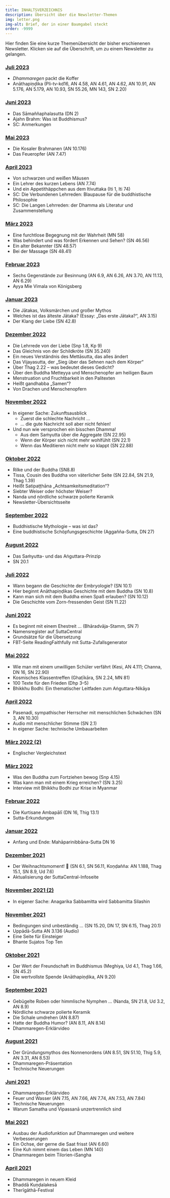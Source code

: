 ```yaml
---
title: INHALTSVERZEICHNIS
description: Übersicht über die Newsletter-Themen
img: letter.png
img-alt: Brief, der in einer Baumgabel steckt
order: -9999
---
```


Hier finden Sie eine kurze Themenübersicht der bisher erschienenen Newsletter. Klicken sie auf die Überschrift, um zu einem Newsletter zu gelangen.

### [Juli 2023](#/wiki/news/2023-07)
- *Dhammaregen* packt die Koffer
- Anāthapiṇḍika (Pli-tv-kd16, AN 4.58, AN 4.61, AN 4.62, AN 10.91, AN 5.176, AN 5.179, AN 10.93, SN 55.26, MN 143, SN 2.20)

### [Juni 2023](#/wiki/news/2023-06)
- Das Sāmaññaphalasutta (DN 2)
- Ajahn Brahm: Was ist Buddhismus?
- SC: Anmerkungen

### [Mai 2023](#/wiki/news/2023-05)
- Die Kosaler Brahmanen (AN 10.176)
- Das Feueropfer (AN 7.47)

### [April 2023](#/wiki/news/2023-04)
- Von schwarzen und weißen Mäusen
- Ein Lehrer des kurzen Lebens (AN 7.74)
- Und ein Appetithäppchen aus dem Itivuttaka (Iti 1, Iti 74)
- SC: Die Verbundenen Lehrreden: Blaupause für die buddhistische Philosophie
- SC: Die Langen Lehrreden: der Dhamma als Literatur und Zusammenstellung

### [März 2023](#/wiki/news/2023-03)
- Eine furchtlose Begegnung mit der Wahrheit (MN 58)
- Was behindert und was fördert Erkennen und Sehen? (SN 46.56)
- Ein alter Bekannter (SN 48.57)
- Bei der Massage (SN 48.41)

### [Februar 2023](#/wiki/news/2023-02)
- Sechs Gegenstände zur Besinnung (AN 6.9, AN 6.26, AN 3.70, AN 11.13, AN 6.29)
- Ayya Mie Vimala von Königsberg

### [Januar 2023](#/wiki/news/2023-01)
- Die Jātakas, Volksmärchen und großer Mythos
- Welches ist das älteste Jātaka? (Essay: „Das erste Jātaka?“, AN 3.15)
- Der Klang der Liebe (SN 42.8)

### [Dezember 2022](#/wiki/news/2022-12)
- Die Lehrrede von der Liebe (Snp 1.8, Kp 9)
- Das Gleichnis von der Schildkröte (SN 35.240)
- Ein neues Verständnis des Mettāsutta, das alles ändert
- Das Vijayasutta, der „Sieg über das Sehnen nach dem Körper“ 
- Über Thag 2.22 – was bedeutet dieses Gedicht?
- Über den Buddha Metteyya und Menschenopfer am heiligen Baum
- Menstruation und Fruchtbarkeit in den Palitexten
- Heißt gandhabba „Samen“?
- Von Drachen und Menschenopfern

### [November 2022](#/wiki/news/2022-11)
- In eigener Sache: Zukunftsausblick
  - Zuerst die schlechte Nachricht …
  - … die gute Nachricht soll aber nicht fehlen!
- Und nun wie versprochen ein bisschen Dhamma!
  - Aus dem Saṁyutta über die Aggregate (SN 22.95)
  - Wenn der Körper sich nicht mehr wohlfühlt (SN 22.1)
  - Wenn das Meditieren nicht mehr so klappt (SN 22.88)

### [Oktober 2022](#/wiki/news/2022-10)
- Rilke und der Buddha (SN8.8)
- Tissa, Cousin des Buddha von väterlicher Seite (SN 22.84, SN 21.9, Thag 1.39)
- Heißt Satipaṭṭhāna „Achtsamkeitsmeditation“?
- Siebter Weiser oder höchster Weiser?
- Nanda und nördliche schwarze polierte Keramik
- Newsletter-Übersichtsseite

### [September 2022](#/wiki/news/2022-09)
- Buddhistische Mythologie – was ist das?
- Eine buddhistische Schöpfungsgeschichte (Aggañña-Sutta, DN 27)

### [August 2022](#/wiki/news/2022-08)
- Das Saṁyutta- und das Aṅguttara-Prinzip
- SN 20.1

### [Juli 2022](#/wiki/news/2022-07)
- Wann begann die Geschichte der Embryologie? (SN 10.1)
- Hier beginnt Anāthapiṇḍikas Geschichte mit dem Buddha (SN 10.8)
- Kann man sich mit dem Buddha einen Spaß erlauben? (SN 10.12)
- Die Geschichte vom Zorn-fressenden Geist (SN 11.22)

### [Juni 2022](#/wiki/news/2022-06)
- Es beginnt mit einem Ehestreit … (Bhāradvāja-Stamm, SN 7)
- Namensregister auf SuttaCentral
- Grundsätze für die Übersetzung
- FBT-Seite ReadingFaithfully mit Sutta-Zufallsgenerator

### [Mai 2022](#/wiki/news/2022-05)
- Wie man mit einem unwilligen Schüler verfährt (Kesi, AN 4.111; Channa, DN 16, SN 22.90)
- Kosmisches Klassentreffen (Ghaṭīkāra, SN 2.24, MN 81)
- 100 Texte für den Frieden (Dhp 3–5)
- Bhikkhu Bodhi: Ein thematischer Leitfaden zum Aṅguttara-Nikāya

### [April 2022](#/wiki/news/2022-04)
- Pasenadi, sympathischer Herrscher mit menschlichen Schwächen (SN 3, AN 10.30)
- Audio mit menschlicher Stimme (SN 2.1)
- In eigener Sache: technische Umbauarbeiten

### [März 2022 (2)](#/wiki/news/2022-03-2)
- Englischer Vergleichstext

### [März 2022](#/wiki/news/2022-03)
- Was den Buddha zum Fortziehen bewog (Snp 4.15)
- Was kann man mit einem Krieg erreichen? (SN 3.25)
- Interview mit Bhikkhu Bodhi zur Krise in Myanmar

### [Februar 2022](#/wiki/news/2022-02)
- Die Kurtisane Ambapālī (DN 16, Thig 13.1)
- Sutta-Erkundungen

### [Januar 2022](#/wiki/news/2022-01)
- Anfang und Ende: Mahāparinibbāna-Sutta DN 16

### [Dezember 2021](#/wiki/news/2021-12)
- Der Weihnachtsmoment! 🌟 (SN 6.1, SN 56.11, Koṇḍañña: AN 1.188, Thag 15.1, SN 8.9, Ud 7.6)
- Aktualisierung der SuttaCentral-Infoseite

### [November 2021 (2)](#/wiki/news/2021-11-2)
- In eigener Sache: Anagarika Sabbamitta wird Sabbamitta Silashin

### [November 2021](#/wiki/news/2021-11)
- Bedingungen sind unbeständig … (SN 15.20, DN 17, SN 6.15, Thag 20.1)
- Uppādā-Sutta AN 3.136 (Audio)
- Eine Seite für Einsteiger
- Bhante Sujatos Top Ten

### [Oktober 2021](#/wiki/news/2021-10)
- Der Wert der Freundschaft im Buddhismus (Meghiya, Ud 4.1, Thag 1.66, SN 45.2)
- Die wertvollste Spende (Anāthapiṇḍika, AN 9.20)

### [September 2021](#/wiki/news/2021-09)
- Gebügelte Roben oder himmlische Nymphen … (Nanda, SN 21.8, Ud 3.2, AN 8.9)
- Nördliche schwarze polierte Keramik
- Die Schale umdrehen (AN 8.87)
- Hatte der Buddha Humor? (AN 8.11, AN 8.14)
- Dhammaregen-Erklärvideo

### [August 2021](#/wiki/news/2021-08)
- Der Gründungsmythos des Nonnenordens (AN 8.51, SN 51.10, Thig 5.9, AN 3.31, AN 8.53)
- Dhammaregen-Präsentation
- Technische Neuerungen

### [Juni 2021](#/wiki/news/2021-06)
- Dhammaregen-Erklärvideo
- Feuer und Wasser (AN 7.15, AN 7.66, AN 7.74, AN 7.53, AN 7.84)
- Technische Neuerungen
- Warum Samatha und Vipassanā unzertrennlich sind

### [Mai 2021](#/wiki/news/2021-05)
- Ausbau der Audiofunktion auf Dhammaregen und weitere Verbesserungen
- Ein Ochse, der gerne die Saat frisst (AN 6.60)
- Eine Kuh nimmt einem das Leben (MN 140)
- Dhammaregen beim Tilorien-iSangha

### [April 2021](#/wiki/news/2021-04)
- Dhammaregen in neuem Kleid
- Bhaddā Kuṇḍalakesā
- Therīgāthā-Festival

